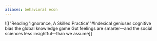 ```yaml
---
aliases: behavioral econ
---
```


![["Reading 'Ignorance, A Skilled Practice'"#Indexical geniuses cognitive bias the global knowledge game Gut feelings are smarter—and the social sciences less insightful—than we assume]]